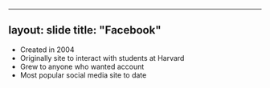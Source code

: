  
---
layout: slide
title: "Facebook"
---
* Created in 2004
* Originally site to interact with students at Harvard
* Grew to anyone who wanted account
* Most popular social media site to date
